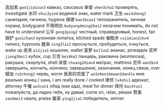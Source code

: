 高加索 `gao1jia1suo3` кавказ, caucasus
审查 `shen3cha2` проверять, investigate
水印 `shui3yin4` водяной знак, water mark
卫生 `wei4sheng1` санитария, гигиена, hygiene
保镖 `bao3biao1` телохранитель, личная охрана, bodyguard
不用明白 `bu4yong4ming2bai2` незачем понимать, do not have to understand
公平 `gong1ping2` честный, справедливый, honest, fair
锅铲 `guo1chan3` кухонная лопатка, kitched spade
催眠术 `cui1mian2shu4` гипноз, hypnosis
醒来 `xing3lai2` проснуться, пробудиться, очнуться, wake up
皮夹 `pi2jia1` кошелек, wallet
菠萝 `bo1luo2` ананас, pineapple
奖杯 `jiang3bei1` кубок, cup
贝壳 `bei4ke2` панцирь, раковина (моллюска), ракушка, скорлупа, shell
床垫 `chuang2dian4` матрас, mattress
完毕 `wan2bi4` завершить, кончить, кончено; завершение, окончание, конец связи, over
蠕虫 `ru2chong2` червь, worm
我真的完蛋了 `wo3zhen1dewan2dan4le` мне реально конец / хана, i am really done / cooked
律师 `lv4shi1` адвокат, attorney
午餐 `wu3can1` обед (как еда), meal for dinner
拜托 `bai4tuo1` пожалуйста, да ладно тебе, ну давай, come on, relax, please
赞美 `zan4mei3` хвала, praise
赢家 `ying2jia1` победитель, winner
